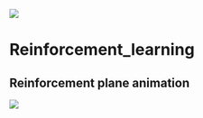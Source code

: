 
![](https://img.shields.io/badge/<WORD_ON_LEFT>-<WORD_ON_RIGHT>-informational?style=flat&logo=<LOGO_NAME>&logoColor=white&color=2bbc8a)

# Reinforcement_learning

## Reinforcement plane animation

![](Reinforcement_plane_animation/Snaps/nn_plane.gif)
